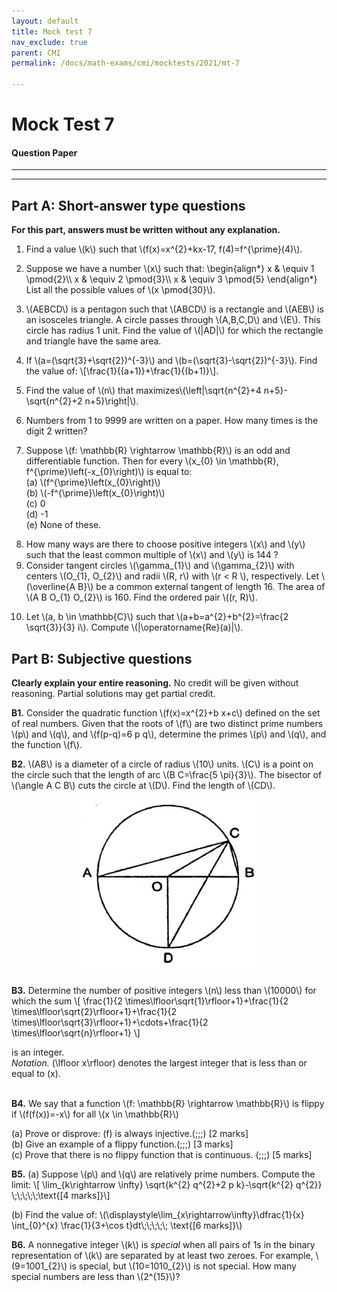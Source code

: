 ```yaml
---
layout: default
title: Mock test 7
nav_exclude: true
parent: CMI
permalink: /docs/math-exams/cmi/mocktests/2021/mt-7

---
```



#  Mock Test 7
#### Question Paper

---


<!---### Instructions

- You are responsible for keeping time. Email all your solutions by 17:05 Hrs IST.
- Write your answers with a dark pen on white paper.
- Find an email from me with the subject line 'Mock test 12: Full-syllabus'. Send your solutions (images) as replies to this email.
- Adjust/Reduce the resolution of the camera so that each image is less than 500 KB in size.
- Total marks: 100 (10x4=40 for Part A + 6x10=60 for Part B)
{: .bg-grey-lt-000 .p-6 }


**For students who miss the live test (members only)**<br>
Self-administer the mock test and email your solutions before 24 July, 23:59 Hrs. Your solutions will be evaluated
but marks won't be counted for official use in the future. Solutions submitted after 24 July, 23:59 Hrs will not be evaluated.
As per the rules of CMI entrance exam, no calculators or log tables must be used.
{: .bg-grey-lt-000 .p-6 }--->


---


## Part A: Short-answer type questions

**For this part, answers must be written without any explanation.**


<ol>


<li>
<p>
Find a value \(k\) such that \(f(x)=x^{2}+kx-17, f(4)=f^{\prime}(4)\).
</p>
</li>



<li>
<p>
Suppose we have a number \(x\) such that:
\begin{align*}
x & \equiv 1 \pmod{2}\\
x & \equiv 2 \pmod{3}\\
x & \equiv 3 \pmod{5}
\end{align*}
List all the possible values of \(x \pmod{30}\).


</p>
</li>


<li>
<p>
\(AEBCD\) is a pentagon such that \(ABCD\) is a rectangle and  \(AEB\) is an isosceles triangle. A circle
passes through \(A,B,C,D\) and \(E\). This circle has radius 1 unit. Find the value of \(|AD|\) for which
the rectangle and triangle have the same area.
</p>
</li>






<li>
<p>
If \(a=(\sqrt{3}+\sqrt{2})^{-3}\) and \(b=(\sqrt{3}-\sqrt{2})^{-3}\). Find the value of:
 \[\frac{1}{(a+1)}+\frac{1}{(b+1)}\].
</p>
</li>


<li>
<p>
Find the value of \(n\) that maximizes\(\left|\sqrt{n^{2}+4 n+5}-\sqrt{n^{2}+2 n+5}\right|\).
</p>
</li>



<li>
<p>Numbers from 1 to 9999 are written on a paper. How many times is the digit 2 written?</p>
</li>




<li>
<p>
Suppose \(f: \mathbb{R} \rightarrow \mathbb{R}\) is an odd and differentiable function. Then for every \(x_{0} \in \mathbb{R}, f^{\prime}\left(-x_{0}\right)\) is equal to:<br>
(a) \(f^{\prime}\left(x_{0}\right)\)<br>
(b) \(-f^{\prime}\left(x_{0}\right)\)<br>
(c) 0<br>
(d) -1<br>
(e) None of these. <br>
</p>
</li>



<li>
How many ways are there to choose positive integers \(x\) and \(y\) such that the least common multiple of \(x\) and \(y\) is 144 ?
</li>



<li>
Consider tangent circles \(\gamma_{1}\) and \(\gamma_{2}\) with centers \(O_{1}, O_{2}\) and radii \(R, r\) with \(r < R \), respectively.
Let \(\overline{A B}\) be a common external tangent of length 16. The area of \(A B O_{1} O_{2}\) is 160. Find the ordered pair \((r, R)\).
</li>



<li>
<p>
Let \(a, b \in \mathbb{C}\) such that \(a+b=a^{2}+b^{2}=\frac{2 \sqrt{3}}{3} i\). Compute \(|\operatorname{Re}(a)|\).
</p>
</li>




</ol>



## Part B: Subjective questions

**Clearly explain your entire reasoning.** No credit will be given without reasoning. Partial solutions may get partial credit.



<p>
<b>B1.</b>
Consider the quadratic function \(f(x)=x^{2}+b x+c\) defined on the set of real numbers. Given that the roots of \(f\) are two distinct prime numbers \(p\) and \(q\), and \(f(p-q)=6 p q\), determine the primes \(p\) and \(q\), and the function \(f\).
</p>


<p>
<b>B2.</b> \(AB\) is a diameter of a circle of radius \(10\) units.
\(C\) is a point on the circle such that the length of arc \(B C=\frac{5 \pi}{3}\).
The bisector of \(\angle A C B\) cuts the circle at \(D\). Find the length of \(CD\).

<p style="text-align:center">
<img src="/assets/images/mt12_circle.png"/>
</p>

</p>


<p>
<b>B3.</b> Determine the number of positive integers \(n\) less than \(10000\) for which the sum
\[
\frac{1}{2 \times\lfloor\sqrt{1}\rfloor+1}+\frac{1}{2 \times\lfloor\sqrt{2}\rfloor+1}+\frac{1}{2 \times\lfloor\sqrt{3}\rfloor+1}+\cdots+\frac{1}{2 \times\lfloor\sqrt{n}\rfloor+1}
\]

is an integer.<br>
<i>Notation.</i> \(\lfloor x\rfloor\) denotes the largest integer that is less than or equal to \(x\).<br><br>
</p>


<p>
<b>B4.</b> We say that a function \(f: \mathbb{R} \rightarrow \mathbb{R}\) is flippy if \(f(f(x))=-x\) for all \(x \in \mathbb{R}\)<br>

(a) Prove or disprove: \(f\) is always injective.\(\;\;\;\) [2 marks]<br>
(b) Give an example of a flippy function.\(\;\;\;\) [3 marks]<br>
(c) Prove that there is no flippy function that is continuous. \(\;\;\;\) [5 marks]

</p>


<p><b>B5.</b> (a) Suppose \(p\) and \(q\) are relatively prime numbers. Compute the limit:
\[ \lim_{k\rightarrow \infty} \sqrt{k^{2} q^{2}+2 p k}-\sqrt{k^{2} q^{2}} \;\;\;\;\;\text{[4 marks]}\]
</p>

<p>
(b) Find the value of:
\(\displaystyle\lim_{x\rightarrow\infty}\dfrac{1}{x} \int_{0}^{x} \frac{1}{3+\cos t}dt\;\;\;\;\; \text{[6 marks]}\)
</p>



<p>
<b>B6.</b> A nonnegative integer \(k\) is <i>special</i> when all pairs of 1s in the binary
representation of \(k\) are separated by at least two zeroes.
For example, \(9=1001_{2}\) is special, but \(10=1010_{2}\) is not special.
How many special numbers are less than \(2^{15}\)?
</p>

